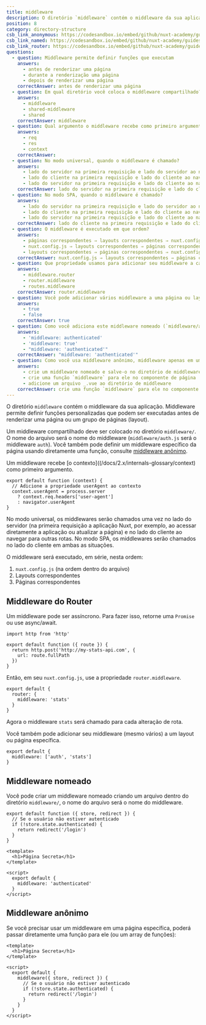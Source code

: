 ```yaml
---
title: middleware
description: O diretório `middleware` contém o middleware da sua aplicação. Middleware permite definir funções personalizadas que podem ser executadas antes de renderizar uma página ou um grupo de páginas (layout).
position: 8
category: directory-structure
csb_link_anonymous: https://codesandbox.io/embed/github/nuxt-academy/guides-examples/tree/master/04_directory_structure/09_middleware_anonymous?fontsize=14&hidenavigation=1&theme=dark
csb_link_named: https://codesandbox.io/embed/github/nuxt-academy/guides-examples/tree/master/04_directory_structure/09_middleware_named?fontsize=14&hidenavigation=1&theme=dark
csb_link_router: https://codesandbox.io/embed/github/nuxt-academy/guides-examples/tree/master/04_directory_structure/09_middleware_router?fontsize=14&hidenavigation=1&theme=dark
questions:
  - question: Middleware permite definir funções que executam
    answers:
      - antes de renderizar uma página
      - durante a renderização uma página
      - depois de renderizar uma página
    correctAnswer: antes de renderizar uma página
  - question: Em qual diretório você coloca o middleware compartilhado?
    answers:
      - middleware
      - shared-middleware
      - shared
    correctAnswer: middleware
  - question: Qual argumento o middleware recebe como primeiro argumento?
    answers:
      - req
      - res
      - context
    correctAnswer:
  - question: No modo universal, quando o middleware é chamado?
    answers:
      - lado do servidor na primeira requisição e lado do servidor ao navegar
      - lado do cliente na primeira requisição e lado do cliente ao navegar
      - lado do servidor na primeira requisição e lado do cliente ao navegar
    correctAnswer: lado do servidor na primeira requisição e lado do cliente ao navegar
  - question: No modo SPA, quando o middleware é chamado?
    answers:
      - lado do servidor na primeira requisição e lado do servidor ao navegar
      - lado do cliente na primeira requisição e lado do cliente ao navegar
      - lado do servidor na primeira requisição e lado do cliente ao navegar
    correctAnswer: lado do cliente na primeira requisição e lado do cliente ao navegar
  - question: O middleware é executado em que ordem?
    answers:
      - páginas correspondentes ⇒ layouts correspondentes ⇒ nuxt.config.js
      - nuxt.config.js ⇒ layouts correspondentes ⇒ páginas correspondentes
      - layouts correspondentes ⇒ páginas correspondentes ⇒ nuxt.config.js
    correctAnswer: nuxt.config.js ⇒ layouts correspondentes ⇒ páginas correspondentes
  - question: Que propriedade usamos para adicionar seu middleware a cada rota?
    answers:
      - middleware.router
      - router.middleware
      - routes.middleware
    correctAnswer: router.middleware
  - question: Você pode adicionar vários middleware a uma página ou layout específico?
    answers:
      - true
      - false
    correctAnswer: true
  - question: Como você adiciona este middleware nomeado (`middleware/authenticated.js`) à sua página?
    answers:
      - 'middleware: authenticated'
      - 'middleware: true'
      - "middleware: 'authenticated'"
    correctAnswer: "middleware: 'authenticated'"
  - question: Como você usa middleware anônimo, middleware apenas em uma página específica?
    answers:
      - crie um middleware nomeado e salve-o no diretório de middleware
      - crie uma função `middleware` para ele no componente de página
      - adicione um arquivo _.vue ao diretório de middleware
    correctAnswer: crie uma função `middleware` para ele no componente de página
---
```


O diretório `middleware` contém o middleware da sua aplicação. Middleware permite definir funções personalizadas que podem ser executadas antes de renderizar uma página ou um grupo de páginas (layout).

Um middleware compartilhado deve ser colocado no diretório `middleware/`. O nome do arquivo será o nome do middleware (`middleware/auth.js` será o middleware `auth`). Você também pode definir um middleware específico da página usando diretamente uma função, consulte [middleware anônimo](/docs/2.x/components-glossary/pages-middleware#anonymous-middleware).

Um middleware recebe [o contexto]((/docs/2.x/internals-glossary/context) como primeiro argumento.

```js{}[middleware/user-agent.js]
export default function (context) {
  // Adicione a propriedade userAgent ao contexto
  context.userAgent = process.server
    ? context.req.headers['user-agent']
    : navigator.userAgent
}
```

No modo universal, os middlewares serão chamados uma vez no lado do servidor (na primeira requisição a aplicação Nuxt, por exemplo, ao acessar diretamente a aplicação ou atualizar a página) e no lado do cliente ao navegar para outras rotas. No modo SPA, os middlewares serão chamados no lado do cliente em ambas as situações.

O middleware será executado, em série, nesta ordem:

1. `nuxt.config.js` (na ordem dentro do arquivo)
2. Layouts correspondentes
3. Páginas correspondentes

## Middleware do Router

Um middleware pode ser assíncrono. Para fazer isso, retorne uma `Promise` ou use async/await.

```js{}[middleware/stats.js]
import http from 'http'

export default function ({ route }) {
  return http.post('http://my-stats-api.com', {
    url: route.fullPath
  })
}
```

Então, em seu `nuxt.config.js`, use a propriedade `router.middleware`.

```js{}[nuxt.config.js]
export default {
  router: {
    middleware: 'stats'
  }
}
```

Agora o middleware `stats` será chamado para cada alteração de rota.

Você também pode adicionar seu middleware (mesmo vários) a um layout ou página específica.

```js{}[pages/index.vue / layouts/default.vue]
export default {
  middleware: ['auth', 'stats']
}
```

<app-modal>
  <code-sandbox  :src="csb_link_router"></code-sandbox>
</app-modal>

## Middleware nomeado

Você pode criar um middleware nomeado criando um arquivo dentro do diretório `middleware/`, o nome do arquivo será o nome do middleware.

```js{}[middleware/authenticated.js]
export default function ({ store, redirect }) {
  // Se o usuário não estiver autenticado
  if (!store.state.authenticated) {
    return redirect('/login')
  }
}
```

```html{}[pages/secret.vue]
<template>
  <h1>Página Secreta</h1>
</template>

<script>
  export default {
    middleware: 'authenticated'
  }
</script>
```

<app-modal>
  <code-sandbox  :src="csb_link_named"></code-sandbox>
</app-modal>

## Middleware anônimo

Se você precisar usar um middleware em uma página específica, poderá passar diretamente uma função para ele (ou um array de funções):

```html{}[pages/secret.vue]
<template>
  <h1>Página Secreta</h1>
</template>

<script>
  export default {
    middleware({ store, redirect }) {
      // Se o usuário não estiver autenticado
      if (!store.state.authenticated) {
        return redirect('/login')
      }
    }
  }
</script>
```

<app-modal>
  <code-sandbox  :src="csb_link_anonymous"></code-sandbox>
</app-modal>

<quiz :questions="questions"></quiz>

